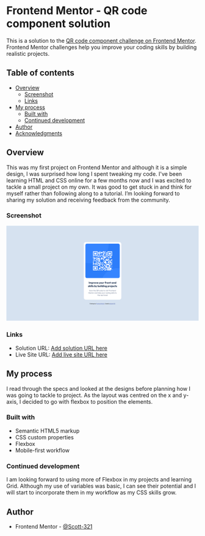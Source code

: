 # Frontend Mentor - QR code component solution

This is a solution to the [QR code component challenge on Frontend Mentor](https://www.frontendmentor.io/challenges/qr-code-component-iux_sIO_H). Frontend Mentor challenges help you improve your coding skills by building realistic projects. 

## Table of contents
- [Overview](#overview)
  - [Screenshot](#screenshot)
  - [Links](#links)
- [My process](#my-process)
  - [Built with](#built-with)
  - [Continued development](#continued-development)
- [Author](#author)
- [Acknowledgments](#acknowledgments)


## Overview
This was my first project on Frontend Mentor and although it is a simple design, I was surprised how long I spent tweaking my code.
I've been learning HTML and CSS online for a few months now and I was excited to tackle a small project on my own. It was good to get stuck in and think for myself rather than following along to a tutorial.
 I’m looking forward to sharing my solution and receiving feedback from the community.


### Screenshot
![](./screenshot.png)


### Links
- Solution URL: [Add solution URL here](https://your-solution-url.com)
- Live Site URL: [Add live site URL here](https://your-live-site-url.com)


## My process
I read through the specs and looked at the designs before planning how I was going to tackle to project.  As the layout was centred on the x and y-axis, I decided to go with flexbox to position the elements.


### Built with
- Semantic HTML5 markup
- CSS custom properties
- Flexbox
- Mobile-first workflow


### Continued development
I am looking forward to using more of Flexbox in my projects and learning Grid. Although my use of variables was basic, I can see their potential and I will start to incorporate them in my workflow as my CSS skills grow.


## Author
- Frontend Mentor - [@Scott-321](https://www.frontendmentor.io/profile/Scott-321)
